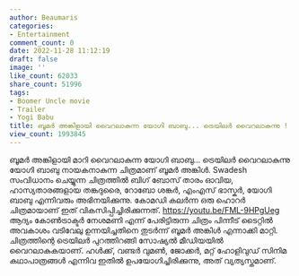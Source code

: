 ```yaml
---
author: Beaumaris
categories:
- Entertainment
comment_count: 0
date: 2022-11-28 11:12:19
draft: false
image: ''
like_count: 62033
share_count: 51996
tags:
- Boomer Uncle movie
- Trailer
- Yogi Babu
title: ബൂമർ അങ്കിളായി വൈറലാകുന്ന യോഗി ബാബു... ട്രെയിലർ വൈറലാകുന്നു !
view_count: 1993845
---
```


ബൂമർ അങ്കിളായി മാറി വൈറലാകുന്ന യോഗി ബാബു... ട്രെയിലർ വൈറലാകുന്നു യോഗി ബാബു നായകനാകുന്ന ചിത്രമാണ് ബൂമർ അങ്കിൾ. Swadesh സംവിധാനം ചെയ്യുന്ന ചിത്രത്തിൽ ബിഗ് ബോസ് താരം ഓവിയ, ഹാസ്യതാരങ്ങളായ തങ്കദുരൈ, റോബോ ശങ്കർ, എംഎസ് ഭാസ്കർ, യോഗി ബാബു എന്നിവരും അഭിനയിക്കുന്നു. കോമഡി കലർന്ന ഒരു ഹൊറർ ചിത്രമായാണ് ഇത് വികസിപ്പിച്ചിരിക്കുന്നത്. https://youtu.be/FML-9HPgUeg ആദ്യം കോൺട്രാക്ടർ നേശമണി എന്ന് പേരിട്ടിരുന്ന ചിത്രം പിന്നീട് ടൈറ്റിൽ അവകാശം വടിവേലു ഉന്നയിച്ചതിനെ തുടർന്ന് ബൂമർ അങ്കിൾ എന്നാക്കി മാറ്റി. ചിത്രത്തിന്റെ ട്രെയിലർ പുറത്തിറങ്ങി സോഷ്യൽ മീഡിയയിൽ വൈറലാകുകയാണ്. ഹൾക്ക്, വണ്ടർ വുമൺ, ജോക്കർ, മറ്റ് ഹോളിവുഡ് സിനിമ കഥാപാത്രങ്ങൾ എന്നിവ ഇതിൽ ഉപയോഗിച്ചിരിക്കുന്നു, അത് വ്യത്യസ്തമാണ്.